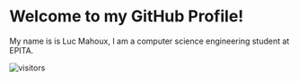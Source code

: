 # Welcome to my GitHub Profile!

My name is is Luc Mahoux, I am a computer science engineering student at EPITA.

![visitors](https://visitor-badge.glitch.me/badge?page_id=lucmahoux.lucmahoux&left_color=blue&right_color=black)
